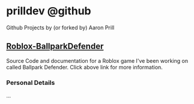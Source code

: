 # prilldev @github
Github Projects by (or forked by) Aaron Prill

## [Roblox-BallparkDefender](https://prilldev.github.io/Roblox-BallparkDefender/)

Source Code and documentation for a Roblox game I've been working on called Ballpark Defender. Click above link for more information.

### Personal Details

...



